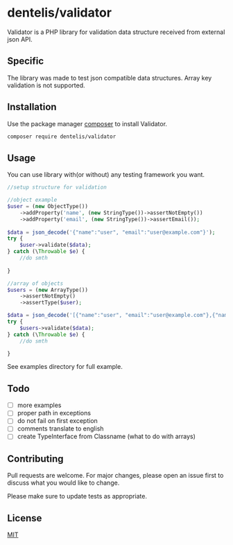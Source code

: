 # dentelis/validator

Validator is a PHP library for validation data structure received from external json API.

## Specific

The library was made to test json compatible data structures. Array key validation is not supported.

## Installation

Use the package manager [composer](https://getcomposer.org/) to install Validator.

```bash
composer require dentelis/validator
```

## Usage

You can use library with(or without) any testing framework you want.

```php
//setup structure for validation

//object example
$user = (new ObjectType())
    ->addProperty('name', (new StringType())->assertNotEmpty())
    ->addProperty('email', (new StringType())->assertEmail());
    
$data = json_decode('{"name":"user", "email":"user@example.com"}');
try {
    $user->validate($data);
} catch (\Throwable $e) {
    //do smth
    
}

//array of objects
$users = (new ArrayType())
    ->assertNotEmpty()
    ->assertType($user);

$data = json_decode('[{"name":"user", "email":"user@example.com"},{"name":"user", "email":"user@example.com"}]');
try {
    $users->validate($data);
} catch (\Throwable $e) {
    //do smth

}


```

See examples directory for full example.

## Todo

- [ ] more examples
- [ ] proper path in exceptions
- [ ] do not fail on first exception
- [ ] comments translate to english
- [ ] create TypeInterface from Classname (what to do with arrays)

## Contributing

Pull requests are welcome. For major changes, please open an issue first
to discuss what you would like to change.

Please make sure to update tests as appropriate.

## License

[MIT](https://choosealicense.com/licenses/mit/)
